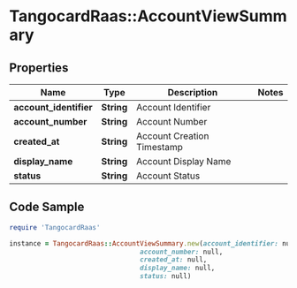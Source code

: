 # TangocardRaas::AccountViewSummary

## Properties

Name | Type | Description | Notes
------------ | ------------- | ------------- | -------------
**account_identifier** | **String** | Account Identifier | 
**account_number** | **String** | Account Number | 
**created_at** | **String** | Account Creation Timestamp | 
**display_name** | **String** | Account Display Name | 
**status** | **String** | Account Status | 

## Code Sample

```ruby
require 'TangocardRaas'

instance = TangocardRaas::AccountViewSummary.new(account_identifier: null,
                                 account_number: null,
                                 created_at: null,
                                 display_name: null,
                                 status: null)
```



